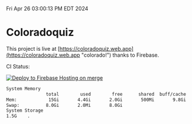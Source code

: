 Fri Apr 26 03:00:13 PM EDT 2024

# Coloradoquiz


This project is live at [https://coloradoquiz.web.app](https://coloradoquiz.web.app "colorado!") thanks to Firebase.

CI Status: 

[![Deploy to Firebase Hosting on merge](https://github.com/teamkushal/coloradoquiz/actions/workflows/firebase-hosting-merge.yml/badge.svg)](https://github.com/teamkushal/coloradoquiz/actions/workflows/firebase-hosting-merge.yml)

```bash
System Memory
               total        used        free      shared  buff/cache   available
Mem:            15Gi       4.4Gi       2.0Gi       500Mi       9.8Gi        10Gi
Swap:          8.0Gi       2.0Mi       8.0Gi
System Storage
1.5G	.
```
